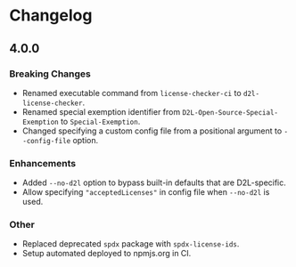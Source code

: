 # Changelog

## 4.0.0
### Breaking Changes
- Renamed executable command from `license-checker-ci` to `d2l-license-checker`.
- Renamed special exemption identifier from `D2L-Open-Source-Special-Exemption` to `Special-Exemption`.
- Changed specifying a custom config file from a positional argument to `--config-file` option.

### Enhancements
- Added `--no-d2l` option to bypass built-in defaults that are D2L-specific.
- Allow specifying `"acceptedLicenses"` in config file when `--no-d2l` is used.

### Other
- Replaced deprecated `spdx` package with `spdx-license-ids`.
- Setup automated deployed to npmjs.org in CI.
